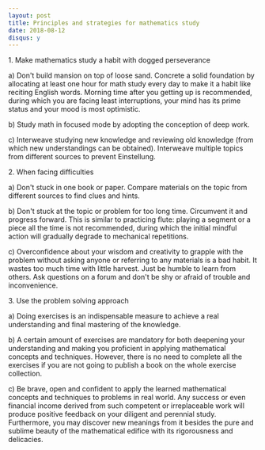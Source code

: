 ```yaml
---
layout: post
title: Principles and strategies for mathematics study
date: 2018-08-12
disqus: y
---
```


1\. Make mathematics study a habit with dogged perseverance

a) Don't build mansion on top of loose sand. Concrete a solid foundation by allocating at least one hour for math study every day to make it a habit like reciting English words. Morning time after you getting up is recommended, during which you are facing least interruptions, your mind has its prime status and your mood is most optimistic.

b) Study math in focused mode by adopting the conception of deep work.

c) Interweave studying new knowledge and reviewing old knowledge (from which new understandings can be obtained). Interweave multiple topics from different sources to prevent Einstellung.

2\. When facing difficulties

a) Don't stuck in one book or paper. Compare materials on the topic from different sources to find clues and hints.

b) Don't stuck at the topic or problem for too long time. Circumvent it and progress forward. This is similar to practicing flute: playing a segment or a piece all the time is not recommended, during which the initial mindful action will gradually degrade to mechanical repetitions.

c) Overconfidence about your wisdom and creativity to grapple with the problem without asking anyone or referring to any materials is a bad habit. It wastes too much time with little harvest. Just be humble to learn from others. Ask questions on a forum and don't be shy or afraid of trouble and inconvenience.

3\. Use the problem solving approach

a) Doing exercises is an indispensable measure to achieve a real understanding and final mastering of the knowledge.

b) A certain amount of exercises are mandatory for both deepening your understanding and making you proficient in applying mathematical concepts and techniques. However, there is no need to complete all the exercises if you are not going to publish a book on the whole exercise collection.

c) Be brave, open and confident to apply the learned mathematical concepts and techniques to problems in real world. Any success or even financial income derived from such competent or irreplaceable work will produce positive feedback on your diligent and perennial study. Furthermore, you may discover new meanings from it besides the pure and sublime beauty of the mathematical edifice with its rigorousness and delicacies.
